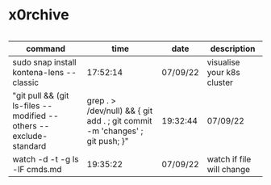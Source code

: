 # x0rchive


```bash
```

| command | time | date | description |
| ------- | ---- | ---- | ----------- |
| sudo snap install kontena-lens --classic | 17:52:14 | 07/09/22 | visualise your k8s cluster |
| "git pull && (git ls-files --modified --others --exclude-standard | grep . > /dev/null) && { git add . ; git commit -m 'changes' ; git push; }" | 19:32:44 | 07/09/22 | git one-liner |
| watch -d -t -g ls -lF cmds.md | 19:35:22 | 07/09/22 | watch if file will change |
